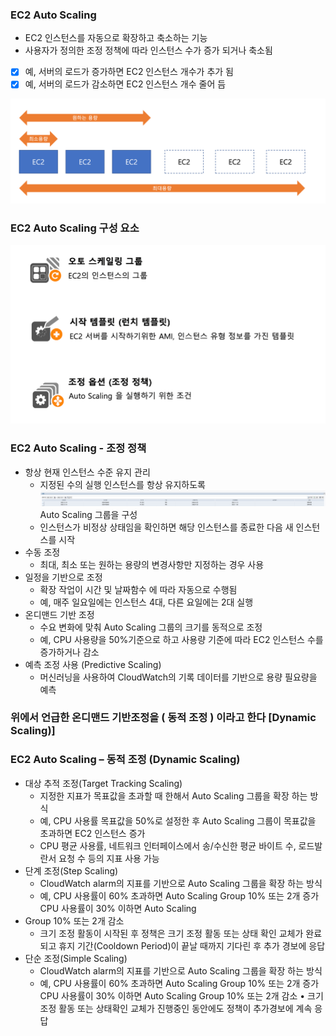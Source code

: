 ### EC2 Auto Scaling
- EC2 인스턴스를 자동으로 확장하고 축소하는 기능
- 사용자가 정의한 조정 정책에 따라 인스턴스 수가 증가 되거나 축소됨 
- [x] 예, 서버의 로드가 증가하면 EC2 인스턴스 개수가 추가 됨
- [x] 예, 서버의 로드가 감소하면 EC2 인스턴스 개수 줄어 듬

![img_101.png](img_101.png)

### EC2 Auto Scaling 구성 요소
![img_102.png](img_102.png)

### EC2 Auto Scaling - 조정 정책
- 항상 현재 인스턴스 수준 유지 관리
  - 지정된 수의 실행 인스턴스를 항상 유지하도록
  ![img_103.png](img_103.png)
  Auto Scaling 그룹을 구성
  - 인스턴스가 비정상 상태임을 확인하면 해당 인스턴스를 종료한 다음 새 인스턴스를 시작
- 수동 조정
  - 최대, 최소 또는 원하는 용량의 변경사항만 지정하는 경우 사용
- 일정을 기반으로 조정
  - 확장 작업이 시간 및 날짜함수 에 따라 자동으로 수행됨
  - 예, 매주 일요일에는 인스턴스 4대, 다른 요일에는 2대 실행
- 온디맨드 기반 조정
  - 수요 변화에 맞춰 Auto Scaling 그룹의 크기를 동적으로 조정
  - 예, CPU 사용량을 50%기준으로 하고 사용량 기준에 따라 EC2 인스턴스 수를 증가하거나 감소
- 예측 조정 사용 (Predictive Scaling)
  - 머신러닝을 사용하여 CloudWatch의 기록 데이터를 기반으로 용량 필요량을 예측

### 위에서 언급한 온디맨드 기반조정을 ( 동적 조정 ) 이라고 한다 [Dynamic Scaling)]
### EC2 Auto Scaling – 동적 조정 (Dynamic Scaling)
- 대상 추적 조정(Target Tracking Scaling)
  - 지정한 지표가 목표값을 초과할 때 한해서 Auto Scaling 그룹을 확장 하는 방식
  - 예, CPU 사용률 목표값을 50%로 설정한 후 Auto Scaling 그룹이 목표값을 초과하면 EC2 인스턴스 증가
  - CPU 평균 사용률, 네트워크 인터페이스에서 송/수신한 평균 바이트 수, 로드발란서 요청 수 등의 지표 사용 가능
- 단계 조정(Step Scaling)
  - CloudWatch alarm의 지표를 기반으로 Auto Scaling 그룹을 확장 하는 방식
  - 예, CPU 사용률이 60% 초과하면 Auto Scaling Group 10% 또는 2개 증가 CPU 사용률이 30% 이하면 Auto Scaling
- Group 10% 또는 2개 감소
  - 크기 조정 활동이 시작된 후 정책은 크기 조정 활동 또는 상태 확인 교체가 완료되고 휴지 기간(Cooldown Period)이
  끝날 때까지 기다린 후 추가 경보에 응답
- 단순 조정(Simple Scaling)
  - CloudWatch alarm의 지표를 기반으로 Auto Scaling 그룹을 확장 하는 방식
  - 예, CPU 사용률이 60% 초과하면 Auto Scaling Group 10% 또는 2개 증가 CPU 사용률이 30% 이하면 Auto Scaling
  Group 10% 또는 2개 감소
  • 크기조정 활동 또는 상태확인 교체가 진행중인 동안에도 정책이 추가경보에 계속 응답
